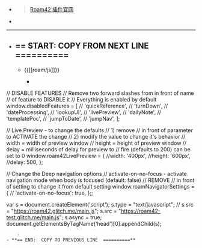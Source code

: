 - > [Roam42 插件官网](https://roamresearch.com/#/app/roamhacker/page/UeoxCm8rm)
- 
- ------
- **== START:  COPY FROM NEXT LINE  ==========** 
    - 
    - {{[[roam/js]]}}
        - ```javascript

// DISABLE FEATURES
// Remove two forward slashes from in front of name 
// of feature to DISABLE it
// Everything is enabled by default
window.disabledFeatures = [
  // 'quickReference',
  // 'turnDown',
  // 'dateProcessing',
  // 'lookupUI',
  // 'livePreview',
  // 'dailyNote',
  // 'templatePoc',
  // 'jumpToDate',
  // 'jumpNav',
];

// Live Preview - to change the defaults 
// 1) remove // in front of parameter to ACTIVATE the change
// 2) modify the value to change it's behavior
// width  = width of preview window
// height = height of preview window
// delay  = milliseconds of delay for preview to 
// 			fire (defaults to 200) can be set to 0
window.roam42LivePreview = {
  //width:	'400px',
  //height: '600px',
  //delay: 500,
};


// Change the Deep navigation options
// activate-on-no-focus - activate navigation mode when body is focused (default: false)
// REMOVE // in front of setting to change it from default setting
window.roamNavigatorSettings = {
//   'activate-on-no-focus': true, 
};;

var s = document.createElement('script');
	s.type = "text/javascript";
  //  s.src =  "https://roam42.glitch.me/main.js";
   	s.src =  "https://roam42-test.glitch.me/main.js";
	s.async = true;
document.getElementsByTagName('head')[0].appendChild(s);
```
    - 
- **== END:  COPY TO PREVIOUS LINE  ==========**
